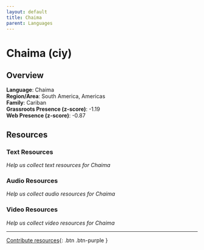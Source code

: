 ```yaml
---
layout: default
title: Chaima
parent: Languages
---
```


# Chaima (ciy)

## Overview

**Language**: Chaima  
**Region/Area**: South America, Americas  
**Family**: Cariban  
**Grassroots Presence (z-score)**: -1.19  
**Web Presence (z-score)**: -0.87  

## Resources

### Text Resources
*Help us collect text resources for Chaima*

### Audio Resources
*Help us collect audio resources for Chaima*

### Video Resources
*Help us collect video resources for Chaima*

---

[Contribute resources](https://forms.office.com/e/1SfLJx3u1r){: .btn .btn-purple }
